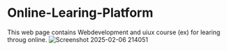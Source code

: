 # Online-Learing-Platform
This web page contains Webdevelopment and uiux course (ex) for learing throug online.
![Screenshot 2025-02-06 214051](https://github.com/user-attachments/assets/73d6ff59-885a-4708-83b8-3b220d0b4ec7)
